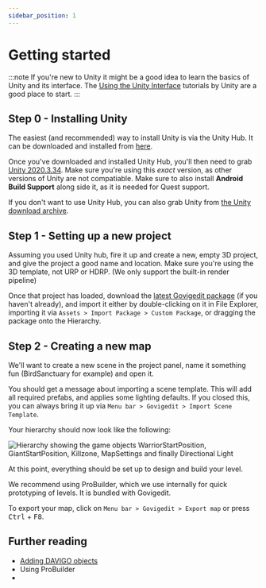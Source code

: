 ```yaml
---
sidebar_position: 1
---
```

# Getting started

:::note
If you're new to Unity it might be a good idea to learn the basics of Unity and its interface.
The [Using the Unity Interface](https://learn.unity.com/tutorial/using-the-unity-interface?uv=2020.3) tutorials by Unity are a good place to start.
:::

## Step 0 - Installing Unity

The easiest (and recommended) way to install Unity is via the Unity Hub. 
It can be downloaded and installed from [here](https://unity3d.com/get-unity/download/archive).

Once you've downloaded and installed Unity Hub, you'll then need to grab [Unity 2020.3.34](unityhub://2020.3.34f1/9a4c9c70452b). 
Make sure you're using this *exact* version, as other versions of Unity are not compatiable. 
Make sure to also install **Android Build Support** along side it, as it is needed for Quest support.

If you don't want to use Unity Hub, you can also grab Unity from [the Unity download archive](https://unity3d.com/get-unity/download/archive).

## Step 1 - Setting up a new project

Assuming you used Unity hub, fire it up and create a new, empty 3D project, and give the project a good name and location. 
Make sure you're using the 3D template, not URP or HDRP. (We only support the built-in render pipeline)

Once that project has loaded, download the [latest Govigedit package](https://davigo.page.link/govigedit-latest)
(if you haven't already), and import it either by double-clicking on it in File Explorer, importing it via `Assets > Import Package > Custom Package`, or dragging the package onto the Hierarchy. 

## Step 2 - Creating a new map

We'll want to create a new scene in the project panel, name it something fun (BirdSanctuary for example) and open it.

You should get a message about importing a scene template. This will add all required prefabs, and applies some lighting defaults. If you closed this, you can always bring it up via `Menu bar > Govigedit > Import Scene Template`. 

Your hierarchy should now look like the following:

![Hierarchy showing the game objects WarriorStartPosition, GiantStartPosition, Killzone, MapSettings and finally Directional Light](/img/gettingstarted/templatehierarchy.png)

At this point, everything should be set up to design and build your level. 

We recommend using ProBuilder, which we use internally for quick prototyping of levels. It is bundled with Govigedit. 

To export your map, click on `Menu bar > Govigedit > Export map` or press <kbd>Ctrl</kbd> + <kbd>F8</kbd>. 

## Further reading

* [Adding DAVIGO objects](toolset/asset-browser)
* Using ProBuilder
* 